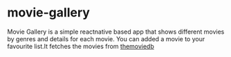 # movie-gallery


Movie Gallery is a simple reactnative  based app that shows different movies by genres and details for each movie.
You can added a movie to your favourite list.It fetches the movies from [themoviedb](https://developers.themoviedb.org/3/movies/get-movie-details)
